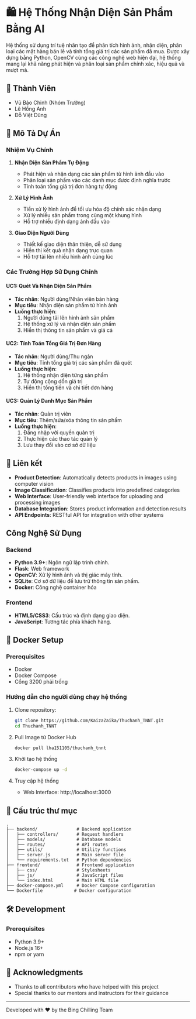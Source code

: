 # 🛍️ Hệ Thống Nhận Diện Sản Phẩm Bằng AI

Hệ thống sử dụng trí tuệ nhân tạo để phân tích hình ảnh, nhận diện, phân loại các mặt hàng bán lẻ và tính tổng giá trị các sản phẩm đã mua. Được xây dựng bằng Python, OpenCV cùng các công nghệ web hiện đại, hệ thống mang lại khả năng phát hiện và phân loại sản phẩm chính xác, hiệu quả và mượt mà.

## 👥 Thành Viên

- Vũ Bảo Chinh (Nhóm Trưởng)
- Lê Hồng Anh
- Đỗ Việt Dũng

## 📝 Mô Tả Dự Án

### Nhiệm Vụ Chính
1. **Nhận Diện Sản Phẩm Tự Động**
   - Phát hiện và nhận dạng các sản phẩm từ hình ảnh đầu vào
   - Phân loại sản phẩm vào các danh mục được định nghĩa trước
   - Tính toán tổng giá trị đơn hàng tự động

2. **Xử Lý Hình Ảnh**
   - Tiền xử lý hình ảnh để tối ưu hóa độ chính xác nhận dạng
   - Xử lý nhiều sản phẩm trong cùng một khung hình
   - Hỗ trợ nhiều định dạng ảnh đầu vào

3. **Giao Diện Người Dùng**
   - Thiết kế giao diện thân thiện, dễ sử dụng
   - Hiển thị kết quả nhận dạng trực quan
   - Hỗ trợ tải lên nhiều hình ảnh cùng lúc

### Các Trường Hợp Sử Dụng Chính

#### UC1: Quét Và Nhận Diện Sản Phẩm
- **Tác nhân**: Người dùng/Nhân viên bán hàng
- **Mục tiêu**: Nhận diện sản phẩm từ hình ảnh
- **Luồng thực hiện**:
  1. Người dùng tải lên hình ảnh sản phẩm
  2. Hệ thống xử lý và nhận diện sản phẩm
  3. Hiển thị thông tin sản phẩm và giá cả

#### UC2: Tính Toán Tổng Giá Trị Đơn Hàng
- **Tác nhân**: Người dùng/Thu ngân
- **Mục tiêu**: Tính tổng giá trị các sản phẩm đã quét
- **Luồng thực hiện**:
  1. Hệ thống nhận diện từng sản phẩm
  2. Tự động cộng dồn giá trị
  3. Hiển thị tổng tiền và chi tiết đơn hàng

#### UC3: Quản Lý Danh Mục Sản Phẩm
- **Tác nhân**: Quản trị viên
- **Mục tiêu**: Thêm/sửa/xóa thông tin sản phẩm
- **Luồng thực hiện**:
  1. Đăng nhập với quyền quản trị
  2. Thực hiện các thao tác quản lý
  3. Lưu thay đổi vào cơ sở dữ liệu

## 🚀 Liên kết

- **Product Detection**: Automatically detects products in images using computer vision
- **Image Classification**: Classifies products into predefined categories
- **Web Interface**: User-friendly web interface for uploading and processing images
- **Database Integration**: Stores product information and detection results
- **API Endpoints**: RESTful API for integration with other systems

## Công Nghệ Sử Dụng

### Backend
- **Python 3.9+**: Ngôn ngữ lập trình chính.
- **Flask**: Web framework
- **OpenCV**: Xử lý hình ảnh và thị giác máy tính.
- **SQLite**: Cơ sở dữ liệu để lưu trữ thông tin sản phẩm.
- **Docker**: Công nghệ container hóa

### Frontend
- **HTML5/CSS3**: Cấu trúc và định dạng giao diện.
- **JavaScript**: Tương tác phía khách hàng.

## 🐳 Docker Setup

### Prerequisites
- Docker
- Docker Compose
- Cổng 3200 phải trống

### Hướng dẫn cho người dùng chạy hệ thống

1. Clone repository:
   ```bash
   git clone https://github.com/KaizaZaika/Thuchanh_TNNT.git
   cd Thuchanh_TNNT
   ```

2. Pull Image từ Docker Hub
   ```bash
   docker pull lha151105/thuchanh_tnnt
   ```

3. Khởi tạo hệ thống
   ```bash
   docker-compose up -d
   ```
4. Truy cập hệ thống
   - Web Interface: http://localhost:3000

   

## 📂 Cấu trúc thư mục

```
.
├── backend/               # Backend application
│   ├── controllers/       # Request handlers
│   ├── models/            # Database models
│   ├── routes/            # API routes
│   ├── utils/             # Utility functions
│   ├── server.js          # Main server file
│   └── requirements.txt   # Python dependencies
├── frontend/              # Frontend application
│   ├── css/               # Stylesheets
│   ├── js/                # JavaScript files
│   └── index.html         # Main HTML file
├── docker-compose.yml     # Docker Compose configuration
└── Dockerfile            # Docker configuration
```

## 🛠️ Development

### Prerequisites
- Python 3.9+
- Node.js 16+
- npm or yarn




## 🙏 Acknowledgments

- Thanks to all contributors who have helped with this project
- Special thanks to our mentors and instructors for their guidance

---

Developed with ❤️ by the Bing Chilling Team